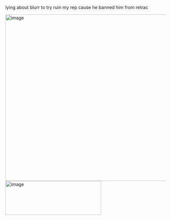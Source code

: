 lying about blurr to try ruin my rep cause he banned him from retrac

<img width="1318" height="523" alt="image" src="https://github.com/user-attachments/assets/f287f747-d45d-4e91-bdb3-d95c35fbff01" />
<img width="301" height="107" alt="image" src="https://github.com/user-attachments/assets/10838ee6-72ef-4a67-808d-886a69f0e290" />
